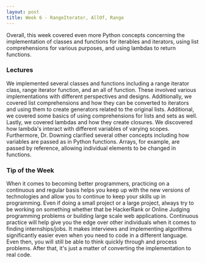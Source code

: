 ```yaml
---
layout: post
title: Week 6 - RangeIterator, AllOf, Range
---
```


Overall, this week covered even more Python concepts concerning the implementation of classes and functions for iterables and iterators, using list comprehensions for various purposes, and using lambdas to return functions. 

### Lectures

We implemented several classes and functions including a range iterator class, range iterator function, and an all of function. These involved various implementations with different perspectives and designs. Additionally, we covered list comprehensions and how they can be converted to iterators and using them to create generators related to the original lists. Additional, we covered some basics of using comprehensions for lists and sets as well. Lastly, we covered lambdas and how they create closures. We discovered how lambda's interact with different variables of varying scopes. Furthermore, Dr. Downing clarified several other concepts including how variables are passed as in Python functions. Arrays, for example, are passed by reference, allowing individual elements to be changed in functions.

### Tip of the Week

When it comes to becoming better programmers, practicing on a continuous and regular basis helps you keep up with the new versions of technologies and allow you to continue to keep your skills up in programming. Even if doing a small project or a large project, always try to be working on something whether that be HackerRank or Online Judging programming problems or building large scale web applications. Continuous practice will help give you the edge over other individuals when it comes to finding internships/jobs. It makes interviews and implementing algorithms significantly easier even when you need to code in a different language. Even then, you will still be able to think quickly through and process problems. After that, it's just a matter of converting the implementation to real code.